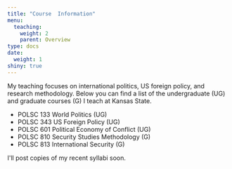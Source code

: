 ```yaml
---
title: "Course  Information"
menu:
  teaching:
    weight: 2
    parent: Overview
type: docs
date: 
  weight: 1
shiny: true
---
```

  
My teaching focuses on international politics, US foreign policy, and research methodology. Below you can find a list of the undergraduate (UG) and graduate courses (G) I teach at Kansas State. 

- POLSC 133 World Politics (UG)
- POLSC 343 US Foreign Policy (UG)
- POLSC 601 Political Economy of Conflict (UG)
- POLSC 810 Security Studies Methodology (G)
- POLSC 813 International Security (G)

I'll post copies of my recent syllabi soon.
